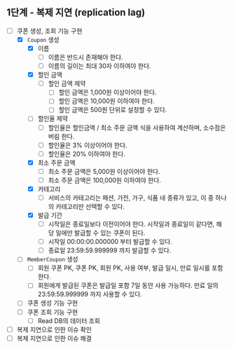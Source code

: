 ## 1단계 - 복제 지연 (replication lag)

- [ ] 쿠폰 생성, 조회 기능 구현
  - [x] `Coupon` 생성
    - [x] 이름
      - [ ] 이름은 반드시 존재해야 한다.
      - [ ] 이름의 길이는 최대 30자 이하여야 한다.
    - [x] 할인 금액
      - [ ] 할인 금액 제약
        - [ ] 할인 금액은 1,000원 이상이어야 한다.
        - [ ] 할인 금액은 10,000원 이하여야 한다.
        - [ ] 할인 금액은 500원 단위로 설정할 수 있다.
    - [ ] 할인율 제약
      - [ ] 할인율은 할인금액 / 최소 주문 금액 식을 사용하여 계산하며, 소수점은 버림 한다.
      - [ ] 할인율은 3% 이상이어야 한다.
      - [ ] 할인율은 20% 이하여야 한다.
    - [x] 최소 주문 금액
      - [ ] 최소 주문 금액은 5,000원 이상이어야 한다.
      - [ ] 최소 주문 금액은 100,000원 이하여야 한다.
    - [x] 카테고리
      - [ ] 서비스의 카테고리는 패션, 가전, 가구, 식품 네 종류가 있고, 이 중 하나의 카테고리만 선택할 수 있다.
    - [x] 발급 기간
      - [ ] 시작일은 종료일보다 이전이어야 한다. 시작일과 종료일이 같다면, 해당 일에만 발급할 수 있는 쿠폰이 된다.
      - [ ] 시작일 00:00:00.000000 부터 발급할 수 있다.
      - [ ] 종료일 23:59:59.999999 까지 발급할 수 있다.
  - [ ] `MemberCoupon` 생성
    - [ ] 회원 쿠폰 PK, 쿠폰 PK, 회원 PK, 사용 여부, 발급 일시, 만료 일시를 포함한다.
    - [ ] 회원에게 발급된 쿠폰은 발급일 포함 7일 동안 사용 가능하다. 만료 일의 23:59:59.999999 까지 사용할 수 있다.
  - [ ] 쿠폰 생성 기능 구현
  - [ ] 쿠폰 조회 기능 구현
    - [ ] Read DB의 데이터 조회
- [ ] 복제 지연으로 인한 이슈 확인
- [ ] 복제 지연으로 인한 이슈 해결
